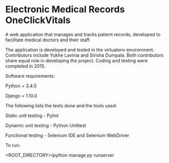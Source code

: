 # Electronic Medical Records OneClickVitals
A web application that manages and tracks patient records, developed to facilitate medical doctors and their staff.

The application is developed and tested in the virtualenv environment. Contributors include Yukhe Lavinia and Sirisha Dumpala. Both contributors share equal role in developing the project. Coding and testing were completed in 2015.


Software requirements:

  Python = 3.4.0

  Django = 1.10.0

The following lists the tests done and the tools used:

  Static unit testing - Pylint

  Dynamic unit testing - Python Unittest

  Functional testing - Selenium IDE and Selenium WebDriver


To run:

  <ROOT_DIRECTORY>/python manage.py runserver

